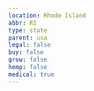 ```yaml
---
location: Rhode Island
abbr: RI
type: state
parent: usa
legal: false
buy: false
grow: false
hemp: false
medical: true
---
```

